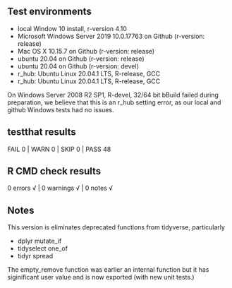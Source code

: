 ## Test environments
* local Window 10 install, r-version 4.10
* Microsoft Windows Server 2019 10.0.17763 on Github (r-version: release)
* Mac OS X 10.15.7 on Github (r-version: release)
* ubuntu 20.04 on Github (r-version: release)
* ubuntu 20.04 on Github (r-version: devel)
* r_hub: Ubuntu Linux 20.04.1 LTS, R-release, GCC
* r_hub: Ubuntu Linux 20.04.1 LTS, R-release, GCC

On Windows Server 2008 R2 SP1, R-devel, 32/64 bit bBuild failed during preparation, we believe that this is an r_hub setting error, as our local and github Windows tests had no issues.

## testthat results
FAIL 0 | WARN 0 | SKIP 0 | PASS 48 

## R CMD check results
0 errors √ | 0 warnings √ | 0 notes √

## Notes
This version is eliminates deprecated functions from tidyverse, particularly
* dplyr mutate_if 
* tidyselect one_of
* tidyr spread

The empty_remove function was earlier an internal function but it has siginificant user value and is now exported (with new unit tests.)